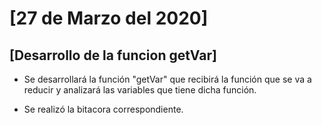# [27 de Marzo del 2020]

## [Desarrollo de la funcion getVar]

+ Se desarrollará la función "getVar" que recibirá la función que se va a reducir y analizará las variables que tiene dicha función.

+ Se realizó la bitacora correspondiente.
